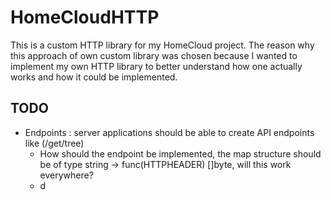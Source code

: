 # HomeCloudHTTP

This is a custom HTTP library for my HomeCloud project. The reason why this approach of own custom library was chosen because I
wanted to implement my own HTTP library to better understand how one actually works and how it could be implemented.

## TODO

- Endpoints : server applications should be able to create API endpoints like (/get/tree)
  - How should the endpoint be implemented, the map structure should be of type string -> func(HTTPHEADER) []byte, will this work everywhere?
  - d
